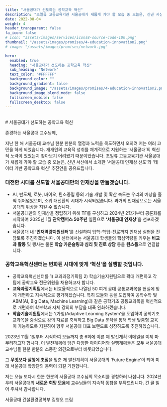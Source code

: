 ```yaml
---
title: "서울공대가 선도하는 공학교육 혁신"
description: "초일류 고등교육기관 서울공대가 새롭게 가야 할 모습 중 오늘은, 신년 서신에서 소개한 ‘서울공대 인재상 선포’와 ‘데이터 기반 공학교육 혁신’ 추진안을 공유드립니다."
date: 2022-08-04
weight: 4
header_transparent: false
fa_icon: false
# icon: "assets/images/services/icons8-source-code-100.png"
thumbnail: "/assets/images/promises/4-education-innovation2.png"
# image: "/assets/images/promises/network.jpg"

hero:
  enabled: true
  heading: "서울공대가 선도하는 공학교육 혁신"
  sub_heading: "Network"
  text_color: "#FFFFFF"
  background_color: ""
  background_gradient: false
  background_image: "/assets/images/promises/4-education-innovation2.png"
  background_image_blend_mode: false
  fullscreen_mobile: false
  fullscreen_desktop: false
---
```


<br>
# 서울공대가 선도하는 공학교육 혁신

존경하는 서울공대 교수님께,

지난 한 해 서울공대 교수님 한분 한분의 열정과 노력을 목도하면서 오히려 저는 여러 고민을 하게 되었습니다. 개개인의 교육적 성취를 체계적으로 지원하는 ‘서울공대’의 혁신적 노력이 있었는지 찾아보기 어려웠기 때문이었습니다. 초일류 고등교육기관 서울공대가 새롭게 가야 할 모습 중 오늘은, 신년 서신에서 소개한 ‘서울공대 인재상 선포’와 ‘데이터 기반 공학교육 혁신’ 추진안을 공유드립니다.

### 대전환 시대를 선도할 서울공대만의 인재상을 만들겠습니다.

- AI, 반도체, 로봇, 바이오, 탄소중립 등의 기술 개발 및 확산 속도는 우리의 예상을 훌쩍 뛰어넘었으며, 소위 대전환의 시대가 시작되었습니다. 과거의 인재상으로는 서울공대의 위상을 지킬 수 없습니다.
- 서울공대만의 인재상을 정립하기 위해 TF를 구성하고 2024년 2학기부터 공론화를
시작하여 2025년 1월 <b>관악캠퍼스 50주년</b> 일환으로 <b>‘서울공대 인재상’</b>을 선포하겠습니다.
- 서울공대 내 <b>‘인재역량지원센터’</b>를 신설하여 입학-학업-진로까지 인재상 실현을 전담토록 추진하겠습니다. 이 센터에서는 서울공대 학생들의 핵심역량을 키우는 <b>비교과 활동</b> 및 행사는 물론 <b>학습 카운슬링과 심리 및 진로 상담</b> 등을 <b>원스톱</b>으로 연결합니다.

### 공학교육혁신센터는 변화된 시대에 맞게 ‘혁신’을 실행할 것입니다.

- 공학교육혁신센터를 1) 교과과정기획팀 2) 학습기술지원팀으로 확대 개편하고 각 팀에 공학교육 전문위원을 채용하고자 합니다.
- <b>교육과정기획팀</b>에서는 비효율적으로 나열된 50 여개 공대 공통교과목을 현실에 맞게
개편하고 지속적으로 평가하겠습니다. 특히 모듈화 등을 도입하여 공학수학 및 ABM(AI, Big Data, Machine Learning)과 같은 공학기초 공통교과목을 혁신적으로 개편하여 학부학과 자체 강의의 부담을 대폭 완화하겠습니다.
- <b>학습기술지원팀</b>에서는 ‘(가칭)Adaptive Learning System’을 도입하여 공학기초 교과목을 중심으로 강의 자료를 축적하고 Big Data 분석을 통해 학생 맞춤형 교육이 가능하도록 지원하여 향후 서울공대 대표 브랜드로 성장하도록 추진하겠습니다.

2023년 11월 1일부터 시작하여 오늘까지 총 6회에 이른 제 발전계획 이메일을 이제 마무리하고자 합니다. 이 발전계획에 담긴 다양한 아이디어와 실행계획들은 모두 서울공대 교수님들 한분 한분의 소중한 의견으로부터 비롯되었습니다.

그 <b>무엇보다 실행에 초점</b>을 맞춘 제 발전계획이 서울공대의 ‘Future Engine’이 되어 미래 서울공대 학장단의 동력이 되길 기원합니다.

저는 오늘 또다시 한분 한분의 서울공대 교수님의 목소리를 경청하러 나섭니다. 2024년 우리 서울공대의 <b>새로운 희망 모음</b>에 교수님들의 지속적 동참을 부탁드립니다. 긴 글 읽어 주셔서 감사합니다.

서울공대 건설환경공학부 김영오 드림